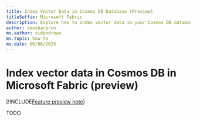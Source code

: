 ```yaml
---
title: Index Vector Data in Cosmos DB Database (Preview)
titleSuffix: Microsoft Fabric
description: Explore how to index vector data in your Cosmos DB database within Microsoft Fabric during the preview, including setup and optimization tips.
author: seesharprun
ms.author: sidandrews
ms.topic: how-to
ms.date: 06/06/2025
---
```


# Index vector data in Cosmos DB in Microsoft Fabric (preview)

[!INCLUDE[Feature preview note](../../includes/feature-preview-note.md)]

TODO
